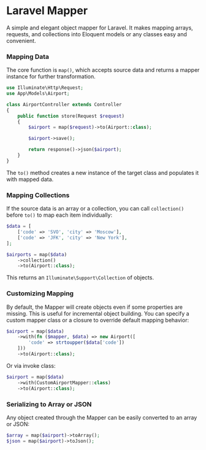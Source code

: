 # Laravel Mapper

A simple and elegant object mapper for Laravel.
It makes mapping arrays, requests, and collections into Eloquent models or any classes easy and convenient.


### Mapping Data

The core function is `map()`, which accepts source data and returns a mapper instance for further transformation.

```php
use Illuminate\Http\Request;
use App\Models\Airport;

class AirportController extends Controller
{
    public function store(Request $request)
    {
        $airport = map($request)->to(Airport::class);

        $airport->save();

        return response()->json($airport);
    }
}
````

The `to()` method creates a new instance of the target class and populates it with mapped data.

### Mapping Collections

If the source data is an array or a collection, you can call `collection()` before `to()` to map each item individually:

```php
$data = [
    ['code' => 'SVO', 'city' => 'Moscow'],
    ['code' => 'JFK', 'city' => 'New York'],
];

$airports = map($data)
    ->collection()
    ->to(Airport::class);
```

This returns an `Illuminate\Support\Collection` of objects.

### Customizing Mapping

By default, the Mapper will create objects even if some properties are missing. 
This is useful for incremental object building.
You can specify a custom mapper class or a closure to override default mapping behavior:

```php
$airport = map($data)
    ->with(fn ($mapper, $data) => new Airport([
        'code' => strtoupper($data['code'])
    ]))
    ->to(Airport::class);
```

Or via invoke class:

```php
$airport = map($data)
    ->with(CustomAirportMapper::class)
    ->to(Airport::class);
```


### Serializing to Array or JSON

Any object created through the Mapper can be easily converted to an array or JSON:

```php
$array = map($airport)->toArray();
$json = map($airport)->toJson();
```
